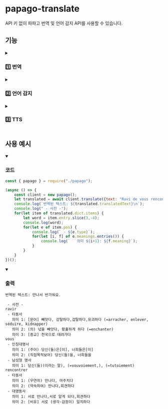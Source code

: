 # papago-translate
API 키 없이 파파고 번역 및 언어 감지 API를 사용할 수 있습니다.

## 기능

<details><summary><h3>1️⃣ 번역</h3></summary>

```js
const { papago } = require("./papago");
(async () => {
    const client = new papago();
    let translated = await client.translate({text: "Ravi de vous rencontrer.", to: "ko"});
    console.log(translated.translatedText); // 만나서 반가워요.
})();
```
</details>

<details><summary><h3>2️⃣ 언어 감지</h3></summary>

```js
const { papago } = require("./papago");
(async () => {
    const client = new papago();
    let langCode = await client.detect({text: "Ravi de vous rencontrer."});
    console.log(langCode); // fr
})();
```
</details>

<details><summary><h3>3️⃣ TTS</h3></summary>

```js
const { papago } = require("./papago");
const axios = require("axios");
const fs = require("fs");
(async () => {
    const client = new papago();
    let url = await client.tts({text: "Ravi de vous rencontrer."});
    console.log(url); // https://papago.naver.com/apis/tts/...
    let tts = await axios.get(url, {responseType: "arraybuffer"});
    fs.writeFileSync("./tts.mp3", tts.data);
})();
```
</details>

## 사용 예시

<details open><summary><h3>코드</h3></summary>
    
```js
const { papago } = require("./papago");

(async () => {
    const client = new papago();
    let translated = await client.translate({text: "Ravi de vous rencontrer.", to: "ko"});
    console.log(`번역된 텍스트: ${translated.translatedText}\n`);
    console.log(" - 사전 -");
    for(let item of translated.dict.items) {
        let word = item.entry.slice(3,-4);
        console.log(word);
        for(let e of item.pos) {
            console.log(` - ${e.type}`);
            for(let [i, f] of e.meanings.entries()) {
                console.log(`   의미 ${i+1}: ${f.meaning}`);
            }
        }
    }
})();
```
</details>

<details open><summary><h3>출력</h3></summary>

```
번역된 텍스트: 만나서 반가워요.

 - 사전 -
ravir
 - 타동사
   의미 1: [문어] 빼앗다, 강탈하다,겁탈하다,유괴하다 (=arracher, enlever, séduire, kidnapper)
   의미 2: (의) 넋을 빼앗다, 황홀하게 하다 (=enchanter)
   의미 3: [종교] 천국으로 데려가다
vous
 - 인칭대명사
   의미 1: (주어) 당신(들)은[이], 너희들은[이]
   의미 2: (직접목적보어) 당신(들)을, 너희들을
 - 남성형 명사
   의미 1: 당신(들)(이라는 말), (=vouvoiement,), (↔tutoiement)
rencontrer
 - 타동사
   의미 1: (우연히) 만나다, 마주치다
   의미 2: (약속하여) 만나다,회견하다
 - 대명동사
   의미 1: 서로 만나다,서로 알게 되다,회견하다
   의미 2: [비유] 서로 (생각·감정이) 일치하다
```
</details>
